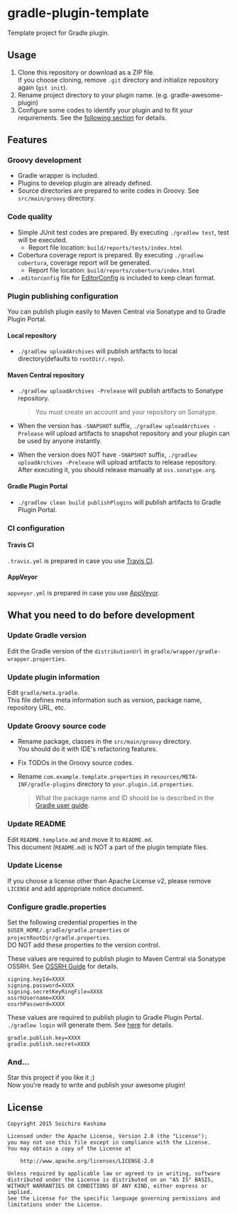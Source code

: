 # gradle-plugin-template

Template project for Gradle plugin.

## Usage

1. Clone this repository or download as a ZIP file.  
   If you choose cloning, remove `.git` directory and initialize repository again (`git init`).
1. Rename project directory to your plugin name. (e.g. gradle-awesome-plugin)
1. Configure some codes to identify your plugin and to fit your requirements. See the [following section](#what-you-need-to-do-before-development) for details.

## Features

### Groovy development

* Gradle wrapper is included.
* Plugins to develop plugin are already defined.
* Source directories are prepared to write codes in Groovy. See `src/main/groovy` directory.

### Code quality

* Simple JUnit test codes are prepared. By executing `./gradlew test`, test will be executed.
    * Report file location: `build/reports/tests/index.html`
* Cobertura coverage report is prepared. By executing `./gradlew cobertura`, coverage report will be generated.
    * Report file location: `build/reports/cobertura/index.html`
* `.editorconfig` file for [EditorConfig](http://editorconfig.org/) is included to keep clean format.

### Plugin publishing configuration

You can publish plugin easily to Maven Central via Sonatype and to Gradle Plugin Portal.

#### Local repository

* `./gradlew uploadArchives` will publish artifacts to local directory(defaults to `rootDir/.repo`).

#### Maven Central repository

* `./gradlew uploadArchives -Prelease` will publish artifacts to Sonatype repository.

    >  You must create an account and your repository on Sonatype.

* When the version has `-SNAPSHOT` suffix, `./gradlew uploadArchives -Prelease` will upload artifacts to snapshot repository and your plugin can be used by anyone instantly.
* When the version does NOT have `-SNAPSHOT` suffix, `./gradlew uploadArchives -Prelease` will upload artifacts to release repository. After executing it, you should release manually at `oss.sonatype.org`.

#### Gradle Plugin Portal

* `./gradlew clean build publishPlugins` will publish artifacts to Gradle Plugin Portal.

### CI configuration

#### Travis CI

`.travis.yml` is prepared in case you use [Travis CI](https://travis-ci.org).

#### AppVeyor

`appveyor.yml` is prepared in case you use [AppVeyor](http://www.appveyor.com/).

## What you need to do before development

### Update Gradle version

Edit the Gradle version of the `distributionUrl` in `gradle/wrapper/gradle-wrapper.properties`.

### Update plugin information

Edit `gradle/meta.gradle`.  
This file defines meta information such as version, package name, repository URL, etc.

### Update Groovy source code

* Rename package, classes in the `src/main/groovy` directory.  
You should do it with IDE's refactoring features.
* Fix TODOs in the Groovy source codes.
* Rename `com.example.template.properties` in `resources/META-INF/gradle-plugins` directory to `your.plugin.id.properties`.

    > What the package name and ID should be is described in the [Gradle user guide](https://docs.gradle.org/current/userguide/custom_plugins.html).

### Update README

Edit `README.template.md` and move it to `README.md`.  
This document (`README.md`) is NOT a part of the plugin template files.

### Update License

If you choose a license other than Apache License v2, please remove `LICENSE` and add appropriate notice document.

### Configure gradle.properties

Set the following credential properties in the `$USER_HOME/.gradle/gradle.properties` or `projectRootDir/gradle.properties`.  
DO NOT add these properties to the version control.

These values are required to publish plugin to Maven Central via Sonatype OSSRH.
See [OSSRH Guide](http://central.sonatype.org/pages/ossrh-guide.html) for details.

```properties
signing.keyId=XXXX
signing.password=XXXX
signing.secretKeyRingFile=XXXX
ossrhUsername=XXXX
ossrhPassword=XXXX
```

These values are required to publish plugin to Gradle Plugin Portal.
`./gradlew login` will generate them.
See [here](https://plugins.gradle.org/docs/submit) for details.

```properties
gradle.publish.key=XXXX
gradle.publish.secret=XXXX
```

### And...

Star this project if you like it ;)  
Now you're ready to write and publish your awesome plugin!

## License

    Copyright 2015 Soichiro Kashima

    Licensed under the Apache License, Version 2.0 (the "License");
    you may not use this file except in compliance with the License.
    You may obtain a copy of the License at

        http://www.apache.org/licenses/LICENSE-2.0

    Unless required by applicable law or agreed to in writing, software
    distributed under the License is distributed on an "AS IS" BASIS,
    WITHOUT WARRANTIES OR CONDITIONS OF ANY KIND, either express or implied.
    See the License for the specific language governing permissions and
    limitations under the License.
